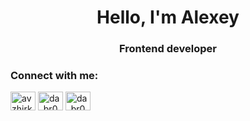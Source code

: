 <h1 align="center">Hello, I'm Alexey</h1>
<h3 align="center">Frontend developer</h3>

<h3 align="left">Connect with me:</h3>
<p align="left">
<a href="https://linkedin.com/in/avzhirkov" target="blank"><img align="center" src="https://raw.githubusercontent.com/rahuldkjain/github-profile-readme-generator/master/src/images/icons/Social/linked-in-alt.svg" alt="avzhirkov" height="30" width="40" /></a>
<a href="https://t.me/dabr0o" target="blank"><img align="center" src="https://upload.wikimedia.org/wikipedia/commons/8/82/Telegram_logo.svg" alt="da_br0o" height="30" width="40" /></a>
  <a href="mailto:avzhirkov@gmail.com" target="blank"><img align="center" src="https://1000logos.net/wp-content/uploads/2021/05/Gmail-logo-768x432.png" alt="da_br0o" height="30" width="40" /></a>
</p>
